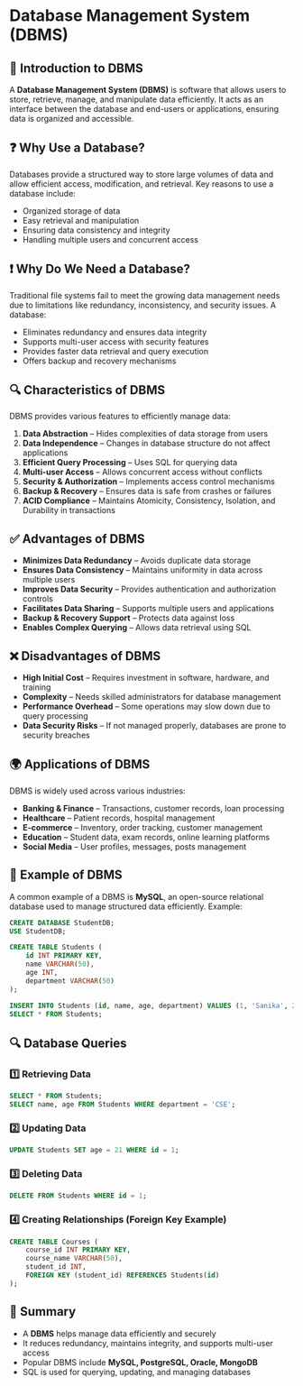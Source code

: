 # Database Management System (DBMS)  

## 📌 Introduction to DBMS  
A **Database Management System (DBMS)** is software that allows users to store, retrieve, manage, and manipulate data efficiently. It acts as an interface between the database and end-users or applications, ensuring data is organized and accessible.  

## ❓ Why Use a Database?  
Databases provide a structured way to store large volumes of data and allow efficient access, modification, and retrieval. Key reasons to use a database include:  
- Organized storage of data  
- Easy retrieval and manipulation  
- Ensuring data consistency and integrity  
- Handling multiple users and concurrent access  

## ❗ Why Do We Need a Database?  
Traditional file systems fail to meet the growing data management needs due to limitations like redundancy, inconsistency, and security issues. A database:  
- Eliminates redundancy and ensures data integrity  
- Supports multi-user access with security features  
- Provides faster data retrieval and query execution  
- Offers backup and recovery mechanisms  

## 🔍 Characteristics of DBMS  
DBMS provides various features to efficiently manage data:  
1. **Data Abstraction** – Hides complexities of data storage from users  
2. **Data Independence** – Changes in database structure do not affect applications  
3. **Efficient Query Processing** – Uses SQL for querying data  
4. **Multi-user Access** – Allows concurrent access without conflicts  
5. **Security & Authorization** – Implements access control mechanisms  
6. **Backup & Recovery** – Ensures data is safe from crashes or failures  
7. **ACID Compliance** – Maintains Atomicity, Consistency, Isolation, and Durability in transactions  

## ✅ Advantages of DBMS  
- **Minimizes Data Redundancy** – Avoids duplicate data storage  
- **Ensures Data Consistency** – Maintains uniformity in data across multiple users  
- **Improves Data Security** – Provides authentication and authorization controls  
- **Facilitates Data Sharing** – Supports multiple users and applications  
- **Backup & Recovery Support** – Protects data against loss  
- **Enables Complex Querying** – Allows data retrieval using SQL  

## ❌ Disadvantages of DBMS  
- **High Initial Cost** – Requires investment in software, hardware, and training  
- **Complexity** – Needs skilled administrators for database management  
- **Performance Overhead** – Some operations may slow down due to query processing  
- **Data Security Risks** – If not managed properly, databases are prone to security breaches  

## 🌍 Applications of DBMS  
DBMS is widely used across various industries:  
- **Banking & Finance** – Transactions, customer records, loan processing  
- **Healthcare** – Patient records, hospital management  
- **E-commerce** – Inventory, order tracking, customer management  
- **Education** – Student data, exam records, online learning platforms  
- **Social Media** – User profiles, messages, posts management  

## 📌 Example of DBMS  
A common example of a DBMS is **MySQL**, an open-source relational database used to manage structured data efficiently. Example:  
```sql
CREATE DATABASE StudentDB;
USE StudentDB;

CREATE TABLE Students (
    id INT PRIMARY KEY,
    name VARCHAR(50),
    age INT,
    department VARCHAR(50)
);

INSERT INTO Students (id, name, age, department) VALUES (1, 'Sanika', 20, 'CSE');
SELECT * FROM Students;
```

## 🔍 Database Queries  
### 1️⃣ Retrieving Data  
```sql
SELECT * FROM Students;
SELECT name, age FROM Students WHERE department = 'CSE';
```

### 2️⃣ Updating Data  
```sql
UPDATE Students SET age = 21 WHERE id = 1;
```

### 3️⃣ Deleting Data  
```sql
DELETE FROM Students WHERE id = 1;
```

### 4️⃣ Creating Relationships (Foreign Key Example)  
```sql
CREATE TABLE Courses (
    course_id INT PRIMARY KEY,
    course_name VARCHAR(50),
    student_id INT,
    FOREIGN KEY (student_id) REFERENCES Students(id)
);
```

## 🚀 Summary  
- A **DBMS** helps manage data efficiently and securely  
- It reduces redundancy, maintains integrity, and supports multi-user access  
- Popular DBMS include **MySQL, PostgreSQL, Oracle, MongoDB**  
- SQL is used for querying, updating, and managing databases  
